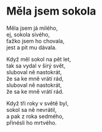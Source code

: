 # Měla jsem sokola

Měla jsem já milého,    
ej, sokola sivého,  
ťažko jsem ho chovala,    
jest a pit mu dávala.

Když měl sokol na pět let,  
tak sa vydal v širý svět,  
sluboval ně nastokrát,  
že sa ke mně vrátí rád,  
sluboval ně nastokrát,  
že sa ke mně vrátí rád.

Když tři roky v světě byl,  
sokol sa ně nevrátil,  
a pak z roka sedmého,  
přinésli ho mrtvého.
